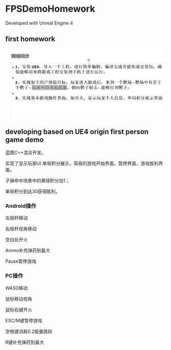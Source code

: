 # FPSDemoHomework

Developed with Unreal Engine 4
## first homework

<img src=".\readmeImages\image-20211023142812377.png" alt="image-20211023142812377" style="zoom:80%;" />

## developing based on UE4 origin first person game demo

蓝图C++混合开发。

实现了显示玩家UI 单局积分展示，简易的游戏开始界面，暂停界面，游戏胜利界面。

子弹命中场景中的黄球积分加1；

单局积分到达30获得胜利。

### Android操作

左摇杆移动

右摇杆视角移动

空白处开火

Ammo补充弹药到最大

Pause暂停游戏



### PC操作

WASD移动

鼠标移动视角

鼠标右键开火

ESC/M键暂停游戏

空格键消耗0.2能量跳跃

R键补充弹药到最大






